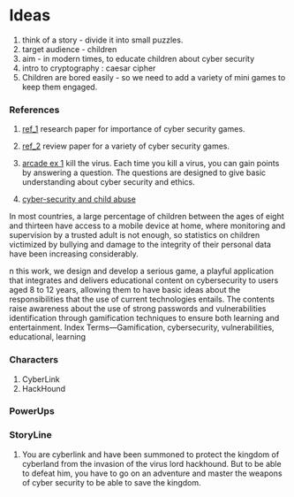 # Ideas
1. think of a story - divide it into small puzzles.
2. target audience  - children
3. aim - in modern times, to educate children about cyber security 
4. intro to cryptography : caesar cipher 
5. Children are bored easily - so we need to add a variety of mini games to keep them engaged.

### References
1. [ref_1](https://ieeexplore.ieee.org/stamp/stamp.jsp?tp=&arnumber=9281253s) research paper for importance of cyber security games.

2. [ref_2](https://journals.sagepub.com/doi/epub/10.1177/1046878120933312) review paper for a variety of cyber security games.

3. [arcade ex 1](https://arcade.makecode.com/61035-02081-93253-95501) kill the virus. Each time you kill a virus, you can gain points by answering a question. The questions are designed to give basic understanding about cyber security and ethics.

4. [cyber-security and child abuse](https://www.thehindu.com/business/lack-of-awareness-about-abuses-a-key-driver-of-rising-cybercrimes-involving-children/article66793101.ece#:~:text=Also%2C%20over%2090%25%20of%20cybercrime,children's%20online%20safety%2C%20she%20explained.)



In most countries, a large percentage of children
between the ages of eight and thirteen have access to a mobile
device at home, where monitoring and supervision by a trusted
adult is not enough, so statistics on children victimized by
bullying and damage to the integrity of their personal data have
been increasing considerably.

n this work, we design and develop a serious game, a playful
application that integrates and delivers educational content on
cybersecurity to users aged 8 to 12 years, allowing them to
have basic ideas about the responsibilities that the use of
current technologies entails. The contents raise awareness about
the use of strong passwords and vulnerabilities identification
through gamification techniques to ensure both learning and
entertainment.
Index Terms—Gamification, cybersecurity, vulnerabilities, educational, learning

### Characters
1. CyberLink
2. HackHound

### PowerUps


### StoryLine

1. You are cyberlink and have been summoned to protect the kingdom of cyberland
from the invasion of the virus lord hackhound. But to be able to defeat him, you
have to go on an adventure and master the weapons of cyber security to be able to 
save the kingdom.